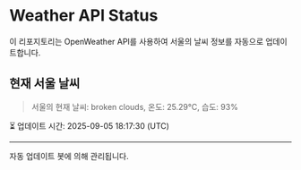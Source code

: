 
# Weather API Status

이 리포지토리는 OpenWeather API를 사용하여 서울의 날씨 정보를 자동으로 업데이트합니다.

## 현재 서울 날씨
> 서울의 현재 날씨: broken clouds, 온도: 25.29°C, 습도: 93%

⏳ 업데이트 시간: 2025-09-05 18:17:30 (UTC)

---
자동 업데이트 봇에 의해 관리됩니다.
